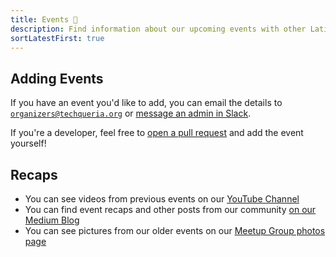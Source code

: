 ```yaml
---
title: Events 📅️
description: Find information about our upcoming events with other Latinx in Tech.
sortLatestFirst: true
---
```


## Adding Events

If you have an event you'd like to add, you can email the details to [`organizers@techqueria.org`](mailto:organizers@techqueria.org) or [message an admin in Slack](/slack/#contact-admins).

If you're a developer, feel free to [open a pull request](https://github.com/techqueria/website/compare) and add the event yourself!

## Recaps

- You can see videos from previous events on our [YouTube Channel](https://www.youtube.com/channel/UCUhXR0BOgyqrS1E_Sr4PVjQ)
- You can find event recaps and other posts from our community [on our Medium Blog](https://blog.techqueria.org)
- You can see pictures from our older events on our [Meetup Group photos page](https://www.meetup.com/Latinos-in-Tech-Bay-Area/photos/)
